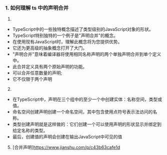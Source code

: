 ### 1. 如何理解 ts 中的声明合并
1. 
- TypeScript中的一些独特概念描述了类型级别的JavaScript对象的形状。
- TypeScript特别独特的一个例子是"声明合并"的概念。
- 在使用现有JavaScript时，理解此概念将为您提供优势。
- 它还为更高级的抽象概念打开了大门。
- "声明合并"意味着编译器将使用相同名称声明的两个单独声明合并到单个定义中。
- 此合并定义具有两个原始声明的功能。
- 可以合并任意数量的声明;
- 它不仅限于两个声明
2. 
- 在TypeScript中，声明在三个组中的至少一个中创建实体：名称空间，类型或值。
- 命名空间创建声明创建一个命名空间，其中包含使用点符号表示法访问的名称。
- 类型创建声明就是这样做的：它们创建一个可以使用声明的形状显示并绑定到给定名称的类型。
- 最后，创建值的声明会创建在输出JavaScript中可见的值


5.  [合并声明]<https://www.jianshu.com/p/c43b63cafe1d>
